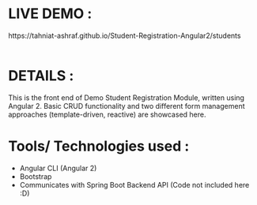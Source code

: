 <h1>LIVE DEMO :</h1>
https://tahniat-ashraf.github.io/Student-Registration-Angular2/students<br/><br/>

<h1>DETAILS :</h1>
This is the front end of Demo Student Registration Module, written using Angular 2. Basic CRUD functionality and two different form management approaches (template-driven, reactive) are showcased here.

<h1>Tools/ Technologies used :</h1>

- Angular CLI (Angular 2)
- Bootstrap
- Communicates with Spring Boot Backend API (Code not included here :D)
